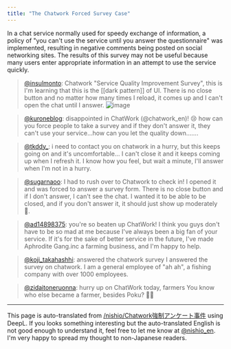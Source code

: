 ```yaml
---
title: "The Chatwork Forced Survey Case"
---
```


In a chat service normally used for speedy exchange of information, a policy of "you can't use the service until you answer the questionnaire" was implemented, resulting in negative comments being posted on social networking sites.
The results of this survey may not be useful because many users enter appropriate information in an attempt to use the service quickly.

> [@insulmonto](https://twitter.com/insulmonto/status/1574635020932632576?s=21&t=UEIubc1-Ss0x--BbIHKD1w): Chatwork "Service Quality Improvement Survey", this is I'm learning that this is the [[dark pattern]] of UI. There is no close button and no matter how many times I reload, it comes up and I can't open the chat until I answer.
> ![image](https://pbs.twimg.com/media/Fdo5jKSVUAACHq-.jpg)

> [@kuroneblog](https://twitter.com/kuroneblog/status/1574607639920922624?s=21&t=UEIubc1-Ss0x--BbIHKD1w): disappointed in ChatWork (@chatwork_en)! 😢 how can you force people to take a survey and if they don't answer it, they can't use your service...how can you let the quality down.......

> [@tkddy_](https://twitter.com/tkddy_/status/1574608469239349249?s=21&t=UEIubc1-Ss0x--BbIHKD1w): i need to contact you on chatwork in a hurry, but this keeps going on and it's uncomfortable...
> I can't close it and it keeps coming up when I refresh it.
> I know how you feel, but wait a minute, I'll answer when I'm not in a hurry.

> [@sugarnaoo](https://twitter.com/sugarnaoo/status/1574654294930096128?s=21&t=UEIubc1-Ss0x--BbIHKD1w): I had to rush over to Chatwork to check in! I opened it and was forced to answer a survey form. There is no close button and if I don't answer, I can't see the chat.
> I wanted it to be able to be closed, and if you don't answer it, it should just show up moderately 🤔.

> [@ad14898375](https://twitter.com/ad14898375/status/1574637059519655936?s=21&t=UEIubc1-Ss0x--BbIHKD1w): you're so beaten up ChatWork!
> I think you guys don't have to be so mad at me because I've always been a big fan of your service. If it's for the sake of better service in the future, I've made Aphrodite Gang.inc a farming business, and I'm happy to help.

> [@koji_takahashhi](https://twitter.com/koji_takahashhi/status/1574631299536781312?s=21&t=UEIubc1-Ss0x--BbIHKD1w): answered the chatwork survey I answered the survey on chatwork. I am a general employee of "ah ah", a fishing company with over 1000 employees.

> [@zidaitoneruonna](https://twitter.com/zidaitoneruonna/status/1574709405815570432?s=21&t=UEIubc1-Ss0x--BbIHKD1w): hurry up on ChatWork today, farmers You know who else became a farmer, besides Poku? 👩‍🌾


---
This page is auto-translated from [/nishio/Chatwork強制アンケート事件](https://scrapbox.io/nishio/Chatwork強制アンケート事件) using DeepL. If you looks something interesting but the auto-translated English is not good enough to understand it, feel free to let me know at [@nishio_en](https://twitter.com/nishio_en). I'm very happy to spread my thought to non-Japanese readers.